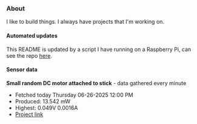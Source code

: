 ### About
I like to build things. I always have projects that I'm working on.

#### Automated updates
This README is updated by a script I have running on a Raspberry Pi, can see the repo [here](https://github.com/jdc-cunningham/raspi-git-repo-updater).

#### Sensor data


**Small random DC motor attached to stick** - data gathered every minute
- Fetched today Thursday 06-26-2025 12:00 PM
- Produced: 13.542 mW
- Highest: 0.049V 0.0016A
- [Project link](https://github.com/jdc-cunningham/turbine-raspi)